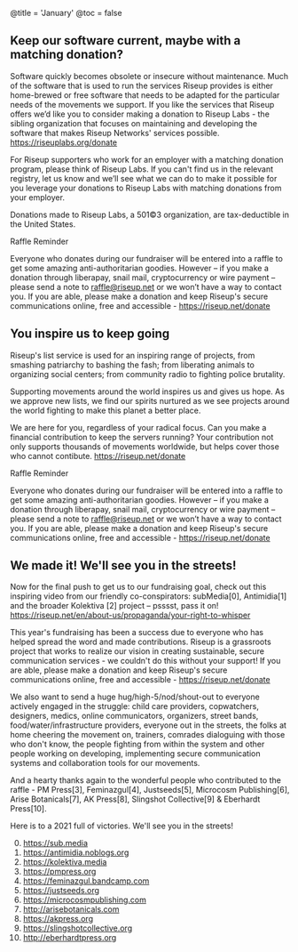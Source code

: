 @title = 'January'
@toc = false

Keep our software current, maybe with a matching donation?
----------------------------------------------------------

Software quickly becomes obsolete or insecure without maintenance. Much of the software that is used to run the services Riseup provides is either home-brewed or free software that needs to be adapted for the particular needs of the movements we support. If you like the services that Riseup offers we’d like you to consider making a donation to Riseup Labs - the sibling organization that focuses on maintaining and developing the software that makes Riseup Networks' services possible. https://riseuplabs.org/donate

For Riseup supporters who work for an employer with a matching donation program, please think of Riseup Labs. If you can't find us in the relevant registry, let us know and we’ll see what we can do to make it possible for you leverage your donations to Riseup Labs with matching donations from your employer.

Donations made to Riseup Labs, a 501©3 organization, are tax-deductible in the United States.

Raffle Reminder

Everyone who donates during our fundraiser will be entered into a raffle to get some amazing anti-authoritarian goodies. However – if you make a donation through liberapay, snail mail, cryptocurrency or wire payment – please send a note to raffle@riseup.net or we won’t have a way to contact you. If you are able, please make a donation and keep Riseup's secure communications online, free and accessible - https://riseup.net/donate


You inspire us to keep going
----------------------------

Riseup's list service is used for an inspiring range of projects, from smashing patriarchy to bashing the fash; from liberating animals to organizing social centers; from community radio to fighting police brutality.

Supporting movements around the world inspires us and gives us hope. As we approve new lists, we find our spirits nurtured as we see projects around the world fighting to make this planet a better place.

We are here for you, regardless of your radical focus. Can you make a financial contribution to keep the servers running? Your contribution not only supports thousands of movements worldwide, but helps cover those who cannot contibute. https://riseup.net/donate

Raffle Reminder

Everyone who donates during our fundraiser will be entered into a raffle to get some amazing anti-authoritarian goodies. However – if you make a donation through liberapay, snail mail, cryptocurrency or wire payment – please send a note to raffle@riseup.net or we won’t have a way to contact you. If you are able, please make a donation and keep Riseup's secure communications online, free and accessible - https://riseup.net/donate


We made it! We'll see you in the streets!
-----------------------------------------

Now for the final push to get us to our fundraising goal, check out this inspiring video from our friendly co-conspirators: subMedia[0], Antimidia[1] and the broader Kolektiva [2] project – psssst, pass it on! https://riseup.net/en/about-us/propaganda/your-right-to-whisper

This year's fundraising has been a success due to everyone who has helped spread the word and made contributions. Riseup is a grassroots project that works to realize our vision in creating sustainable, secure communication services - we couldn't do this without your support! If you are able, please make a donation and keep Riseup's secure communications online, free and accessible - https://riseup.net/donate

We also want to send a huge hug/high-5/nod/shout-out to everyone actively engaged in the struggle: child care providers, copwatchers, designers, medics, online communicators, organizers, street bands, food/water/infrastructure providers, everyone out in the streets, the folks at home cheering the movement on, trainers, comrades dialoguing with those who don't know, the people fighting from within the system and other people working on developing, implementing secure communication systems and collaboration tools for our movements.

And a hearty thanks again to the wonderful people who contributed to the raffle - PM Press[3], Feminazgul[4], Justseeds[5], Microcosm Publishing[6], Arise Botanicals[7], AK Press[8], Slingshot Collective[9] & Eberhardt Press[10].

Here is to a 2021 full of victories. We'll see you in the streets!

0. https://sub.media
1. https://antimidia.noblogs.org
2. https://kolektiva.media
3. https://pmpress.org
4. https://feminazgul.bandcamp.com
5. https://justseeds.org
6. https://microcosmpublishing.com
7. http://arisebotanicals.com
8. https://akpress.org
9. https://slingshotcollective.org
10. http://eberhardtpress.org